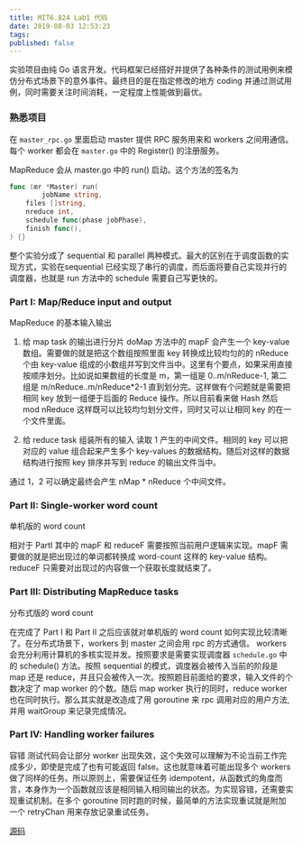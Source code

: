 ```yaml
---
title: MIT6.824 Lab1 代码
date: 2019-08-03 12:53:23
tags:
published: false
---
```

实验项目由纯 Go 语言开发。代码框架已经搭好并提供了各种条件的测试用例来模仿分布式场景下的意外事件。最终目的是在指定修改的地方 coding 并通过测试用例，同时需要关注时间消耗，一定程度上性能做到最优。

### 熟悉项目
在 `master_rpc.go` 里面启动 master 提供 RPC 服务用来和 workers 之间用通信。每个 worker 都会在 `master.go` 中的 Register() 的注册服务。

MapReduce 会从 master.go 中的 run() 启动。这个方法的签名为
```go
func (mr *Master) run(
        jobName string,
	files []string,
	nreduce int,
	schedule func(phase jobPhase),
	finish func(),
) {}
```
整个实验分成了 sequential 和 parallel 两种模式。最大的区别在于调度函数的实现方式，实验在sequential 已经实现了串行的调度，而后面将要自己实现并行的调度器，也就是 run 方法中的 schedule 需要自己写更快的。

### Part I: Map/Reduce input and output

MapReduce 的基本输入输出

1. 给 map task 的输出进行分片
doMap 方法中的 mapF 会产生一个 key-value 数组。需要做的就是把这个数组按照里面 key 转换成比较均匀的的 nReduce 个由 key-value 组成的小数组并写到文件当中。这里有个要点，如果采用直接按顺序划分。比如说如果数组的长度是 m，第一组是 0..m/nReduce-1, 第二组是 m/nReduce..m/nReduce*2-1 直到划分完。这样做有个问题就是需要把相同 key 放到一组便于后面的 Reduce 操作。所以目前看来做 Hash 然后 mod nReduce 这样既可以比较均匀划分文件，同时又可以让相同 key 的在一个文件里面。

2. 给 reduce task 组装所有的输入
读取 1 产生的中间文件。相同的 key 可以把对应的 value 组合起来产生多个 key-values 的数据结构。随后对这样的数据结构进行按照 key 排序并写到 reduce 的输出文件当中。

通过 1，2 可以确定最终会产生 nMap * nReduce 个中间文件。

### Part II: Single-worker word count

单机版的 word count

相对于 PartI 其中的 mapF 和 reduceF 需要按照当前用户逻辑来实现。mapF 需要做的就是把出现过的单词都转换成 word-count 这样的 key-value 结构。reduceF 只需要对出现过的内容做一个获取长度就结束了。

### Part III: Distributing MapReduce tasks
分布式版的 word count

在完成了 Part I 和 Part II 之后应该就对单机版的 word count 如何实现比较清晰了。在分布式场景下，workers 到 master 之间会用 rpc 的方式通信。 workers 会充分利用计算机的多核实现并发。按照要求是需要实现调度器 `schedule.go` 中的 schedule() 方法。按照 sequential 的模式，调度器会被传入当前的阶段是 map 还是 reduce，并且只会被传入一次。按照题目前面给的要求，输入文件的个数决定了 map worker 的个数。随后 map worker 执行的同时，reduce worker 也在同时执行。那么其实就是改造成了用 goroutine 来 rpc 调用对应的用户方法, 并用 waitGroup 来记录完成情况。

### Part IV: Handling worker failures
容错
测试代码会让部分 worker 出现失效，这个失效可以理解为不论当前工作完成多少，即使是完成了也有可能返回 false。这也就意味着可能出现多个 workers 做了同样的任务。所以原则上，需要保证任务 idempotent，从函数式的角度而言，本身作为一个函数就应该是相同输入相同输出的状态。为实现容错，还需要实现重试机制。在多个 goroutine 同时跑的时候，最简单的方法实现重试就是附加一个 retryChan 用来存放记录重试任务。

[源码](https://github.com/razertory/MIT6.824/blob/master/src/mapreduce/README.md)
